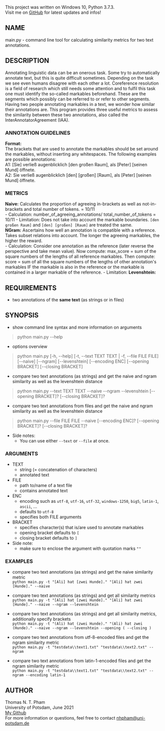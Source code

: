 This project was written on Windows 10, Python 3.7.3.  
Visit me on [GitHub](https://github.com/thommy24/InterAnnotatorAgreement) for latest updates and infos!

## NAME
main.py - command line tool for calculating similarity metrics for two text annotations.

## DESCRIPTION
Annotating linguistic data can be an onerous task. Some try to automatically annotate text, but this is quite difficult sometimes. Depending on the task we see even humans disagree with each other a lot. Coreference resolution is a field of research which still needs some attention and to fulfil this task one must identify the so-called markables beforehand. These are the segments which possibly can be referred to or refer to other segments. Having two people annotating markables in a text, we wonder how similar their annotations are. This program provides three useful metrics to assess the similarity between these two annotations, also called the InterAnnotatorAgreement (IAA).

### ANNOTATION GUIDELINES
**Format:**  
The brackets that are used to annotate the markables should be set around the markables, without inserting any whitespaces. The following examples are possible annotations:  
A1: [Sie] verließ augenblicklich [den großen Raum], als [Peter] [seinen Mund] öffnete.  
A2: Sie verließ augenblicklich [den] [großen] [Raum], als [Peter] [seinen Mund] öffnete.  

### METRICS
**Naive:** Calculates the proportion of agreeing in-brackets as well as not-in-brackets and total number of tokens. = 10/11  
    - Calculation: number_of_agreeing_annotations/ total_number_of_tokens = 10/11
    - Limitation: Does not take into account the markable boundaries. `[den großen Raum]` and `[den] [großen] [Raum]` are treated the same.  
**NGram:** Ascertains how well an annotation is compatible with a reference. Takes subset relations into account. The longer the agreeing markables, the higher the reward.  
    - Calculation: Consider one annotation as the reference (later reverse the perspective and take mean value). Now compute: max_score = sum of the square numbers of the lengths of all reference markables. Then compute: score = sum of all the square numbers of the lengths of other annotation's markables IF the markable is also in the reference  or the markable is contained in a larger markable of the reference.
    - Limitation: 
**Levenshtein:**  

##  REQUIREMENTS
- two annotations of the **same text** (as strings or in files)

## SYNOPSIS
- show command line syntax and more information on arguments
> python main.py --help

- options overview
> python main.py [-h, --help] [-t, --text TEXT TEXT | -f, --file FILE FILE] [--naive] [--ngram] [--levenshtein] [--encoding ENC] [--opening BRACKET] [--closing BRACKET]

- compare two text annotations (as strings) and get the naive and ngram similarity as well as the levenshtein distance
> python main.py --text TEXT TEXT --naive --ngram --levenshtein [--opening BRACKET]? [--closing BRACKET]?

- compare two text annotations from files and get the naive and ngram similarity as well as the levenshtein distance
> python main.py --file FILE FILE --naive [--encoding ENC]? [--opening BRACKET]? [--closing BRACKET]?

- Side notes:
    - You can use either `--text` or `--file` at once.

### ARGUMENTS
- TEXT
    - string (= concatenation of characters)
    - annotated text
- FILE
    - path to/name of a text file
    - contains annotated text
- ENC
    - encoding such as `utf-8`, `utf-16`, `utf-32`, `windows-1250`, `big5`, `latin-1`, `ascii`, ...
    - defaults to `utf-8`
    - specifies both FILE arguments
- BRACKET
    - specifies character(s) that is/are used to annotate markables
    - opening bracket defaults to `[`
    - closing bracket defaults to `]`
- Side note:
    - make sure to enclose the argument with quotation marks `""`

### EXAMPLES
- compare two text annotations (as strings) and get the naive similarity metric  
`python main.py -t "[Ali] hat [zwei Hunde]." "[Ali] hat zwei [Hunde]." --naive`

- compare two text annotations (as strings) and get all similarity metrics  
`python main.py -t "[Ali] hat [zwei Hunde]." "[Ali] hat zwei [Hunde]." --naive --ngram --levenshtein`

- compare two text annotations (as strings) and get all similarity metrics, additionally specify brackets  
`python main.py -t "(Ali) hat (zwei Hunde)." "(Ali) hat zwei (Hunde)." --naive --ngram --levenshtein --opening ( --closing )`

- compare two text annotations from utf-8-encoded files and get the ngram similarity metric  
`python main.py -t "testdata\\text1.txt" "testdata\\text2.txt" --ngram`

- compare two text annotations from latin-1-encoded files and get the ngram similarity metric  
`python main.py -t "testdata\\text1.txt" "testdata\\text2.txt" --ngram --encoding latin-1`

## AUTHOR
Thomas N. T. Pham  
University of Potsdam, June 2021  
[My Github](https://github.com/thommy24/InterAnnotatorAgreement)  
For more information or questions, feel free to contact nhpham@uni-potsdam.de